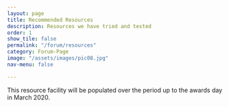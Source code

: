 ```yaml
---
layout: page
title: Recommended Resources
description: Resources we have tried and tested
order: 1
show_tile: false
permalink: "/forum/resources"
category: Forum-Page
image: "/assets/images/pic08.jpg"
nav-menu: false

---
```

This resource facility will be populated over the period up to the awards day in March 2020.